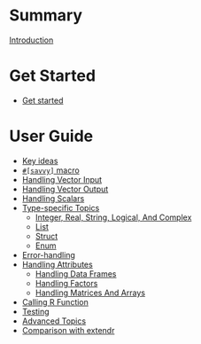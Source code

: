 # Summary

[Introduction](./intro.md)

# Get Started

- [Get started](./get_started.md)

# User Guide

- [Key ideas](./key_ideas.md)
- [`#[savvy]` macro](./savvy_macro.md)
- [Handling Vector Input](./input.md)
- [Handling Vector Output](./output.md)
- [Handling Scalars](./scalar.md)
- [Type-specific Topics](./type-overview.md)
    - [Integer, Real, String, Logical, And Complex](./atomic_types.md)
    - [List](./list.md)
    - [Struct](./struct.md)
    - [Enum](./enum.md)
- [Error-handling](./error.md)
- [Handling Attributes](./attributes.md)
    - [Handling Data Frames](./data_frames.md)
    - [Handling Factors](./factor.md)
    - [Handling Matrices And Arrays](./matrix.md)
- [Calling R Function]()
- [Testing]()
- [Advanced Topics](./advanced_topics.md)
- [Comparison with extendr](./extendr.md)
